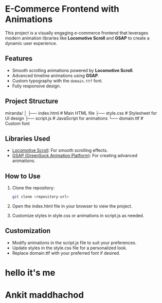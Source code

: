 # E-Commerce Frontend with Animations

This project is a visually engaging e-commerce frontend that leverages modern animation libraries like **Locomotive Scroll** and **GSAP** to create a dynamic user experience.

## Features

- Smooth scrolling animations powered by **Locomotive Scroll**.
- Advanced timeline animations using **GSAP**.
- Custom typography with the `domain.ttf` font.
- Fully responsive design.

## Project Structure

miranda/ │ ├── index.html # Main HTML file ├── style.css # Stylesheet for UI design ├── script.js # JavaScript for animations └── domain.ttf # Custom font


## Libraries Used

- [Locomotive Scroll](https://github.com/locomotivemtl/locomotive-scroll): For smooth scrolling effects.
- [GSAP (GreenSock Animation Platform)](https://greensock.com/gsap/): For creating advanced animations.

## How to Use

1. Clone the repository:
   ```bash
   git clone <repository-url>


2. Open the index.html file in your browser to view the project.

3. Customize styles in style.css or animations in script.js as needed.

## Customization
- Modify animations in the script.js file to suit your preferences.
- Update styles in the style.css file for a personalized look.
- Replace domain.ttf with your preferred font if desired.

# hello it's me


# Ankit maddhachod